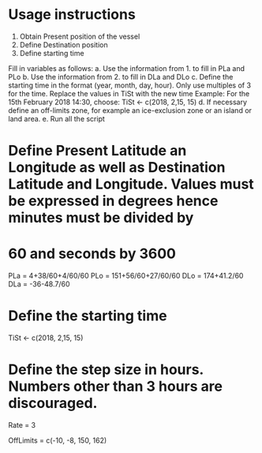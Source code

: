 <h1> Usage instructions </h1>

   1. Obtain Present position of the vessel
   2. Define Destination position
   3. Define starting time
   
   Fill in variables as follows:
   a. Use the information from 1. to fill in PLa and PLo
   b. Use the information from 2. to fill in DLa and DLo
   c. Define the starting time in the format (year, month, day, hour). Only use multiples of 3 for the time. Replace the values in TiSt with the new time
      Example: For the 15th February 2018 14:30, choose: TiSt <- c(2018, 2,15, 15) 
   d. If necessary define an off-limits zone, for example an ice-exclusion zone or an island or land area.
   e. Run all the script

   
# Define Present Latitude an Longitude as well as Destination Latitude and Longitude. Values must be expressed in degrees hence minutes must be divided by 
# 60 and seconds by 3600
PLa = 4+38/60+4/60/60
PLo = 151+56/60+27/60/60
DLo = 174+41.2/60
DLa = -36-48.7/60

# Define the starting time
TiSt <- c(2018, 2,15, 15)

# Define the step size in hours. Numbers other than 3 hours are discouraged.
Rate = 3

OffLimits = c(-10, -8, 150, 162)

